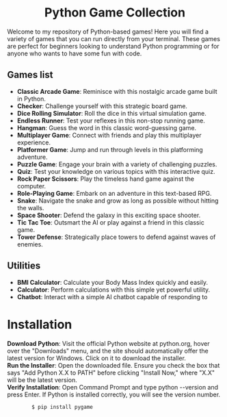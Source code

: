 <h1 align="center"> Python Game Collection</h1>

Welcome to my repository of Python-based games! Here you will find a variety of games that you can run directly from your terminal. These games are perfect for beginners looking to understand Python programming or for anyone who wants to have some fun with code.

## Games list

- **Classic Arcade Game**: Reminisce with this nostalgic arcade game built in Python.
- **Checker**: Challenge yourself with this strategic board game.
- **Dice Rolling Simulator**: Roll the dice in this virtual simulation game.
- **Endless Runner**: Test your reflexes in this non-stop running game.
- **Hangman**: Guess the word in this classic word-guessing game.
- **Multiplayer Game**: Connect with friends and play this multiplayer experience.
- **Platformer Game**: Jump and run through levels in this platforming adventure.
- **Puzzle Game**: Engage your brain with a variety of challenging puzzles.
- **Quiz**: Test your knowledge on various topics with this interactive quiz.
- **Rock Paper Scissors**: Play the timeless hand game against the computer.
- **Role-Playing Game**: Embark on an adventure in this text-based RPG.
- **Snake**: Navigate the snake and grow as long as possible without hitting the walls.
- **Space Shooter**: Defend the galaxy in this exciting space shooter.
- **Tic Tac Toe**: Outsmart the AI or play against a friend in this classic game.
- **Tower Defense**: Strategically place towers to defend against waves of enemies.
  
## Utilities
- **BMI Calculator**: Calculate your Body Mass Index quickly and easily.
- **Calculator**: Perform calculations with this simple yet powerful utility.
- **Chatbot**: Interact with a simple AI chatbot capable of responding to 
# Installation

**Download Python**: Visit the official Python website at python.org, hover over the "Downloads" menu, and the site should automatically offer the latest version for Windows. Click on it to download the installer.<br>
**Run the Installer**: Open the downloaded file. Ensure you check the box that says "Add Python X.X to PATH" before clicking "Install Now," where "X.X" will be the latest version.<br>
**Verify Installation**: Open Command Prompt and type python --version and press Enter. If Python is installed correctly, you will see the version number.<br>
            
            $ pip install pygame
